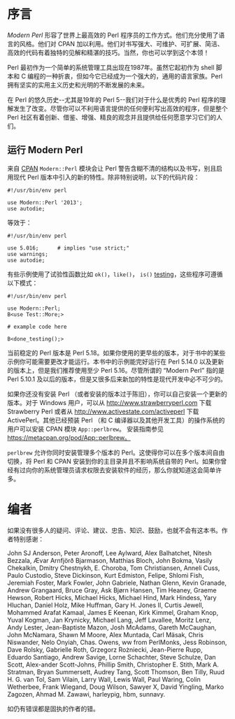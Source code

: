 # 序言

_Modern Perl_ 形容了世界上最高效的 Perl 程序员的工作方式。他们充分使用了语言的风格。他们对 CPAN 加以利用。他们对书写强大、可维护、可扩展、简洁、高效的代码有着独特的见解和精湛的技巧。当然，你也可以学到这个本领！

Perl 最初作为一个简单的系统管理工具出现在1987年。虽然它起初作为 shell 脚本和 C 编程的一种折衷，但如今它已经成为一个强大的，通用的语言家族。Perl 拥有坚实的实用主义历史和光明的不断发展的未来。

在 Perl 的悠久历史--尤其是19年的 Perl 5--我们对于什么是优秀的 Perl 程序的理解发生了改变。尽管你可以不利用语言提供的任何便利写出高效的程序，但是整个 Perl 社区有着创新、借鉴、增强、精良的观念并且提供给任何愿意学习它们的人们。

## 运行 Modern Perl

来自 [CPAN](https://metacpan.org/pod/CPAN) `Modern::Perl` 模块会让 Perl 警告含糊不清的结构以及书写，别且启用现代 Perl 版本中引入的新的特性。除非特别说明，以下的代码片段：

    #!/usr/bin/env perl

    use Modern::Perl '2013';
    use autodie;

等效于：

    #!/usr/bin/env perl

    use 5.016;      # implies "use strict;"
    use warnings;
    use autodie;
    
有些示例使用了试验性函数比如 `ok()`，`like()`， `is()` [testing](https://metacpan.org/pod/Test::More)，这些程序可遵循以下模式：

    #!/usr/bin/env perl

    use Modern::Perl;
    B<use Test::More;>

    # example code here

    B<done_testing();>
    
当前稳定的 Perl 版本是 Perl 5.18。如果你使用的更早些的版本，对于书中的某些示例你可能需要更改才能运行。本书中的示例能完好运行在 Perl 5.14.0 以及更新的版本上，但是我们推荐使用至少 Perl 5.16。尽管所谓的 “Modern Perl” 指的是 Perl 5.10.1 及以后的版本，但是又很多后来新加的特性是现代开发中必不可少的。

如果你还没有安装 Perl （或者安装的版本过于陈旧），你可以自己安装一个更新的版本。对于 Windows 用户，可以从 http://www.strawberryperl.com 下载 Strawberry Perl 或者从 http://www.activestate.com/activeperl 下载 ActivePerl。其他已经预装 Perl （和 C 编译器以及其他开发工具）的操作系统的用户可以安装 CPAN 模块 `App::perlbrew`。 安装指南参见 https://metacpan.org/pod/App::perlbrew。

`perlbrew` 允许你同时安装管理多个版本的 Perl。这使得你可以在多个版本间自由切换，将 Perl 和 CPAN 安装到你的主目录并且不影响系统自带的 Perl。如果你曾经有过向你的系统管理员请求权限去安装软件的经历，那么你就知道这会简单许多。

# 编者

如果没有很多人的疑问、评论、建议、忠告、知识、鼓励，也就不会有这本书。作者特别感谢：

John SJ Anderson, Peter Aronoff, Lee Aylward, Alex Balhatchet, Nitesh Bezzala, Ævar Arnfjörð Bjarmason, Matthias Bloch, John Bokma, Vasily Chekalkin, Dmitry Chestnykh, E. Choroba, Tom Christiansen, Anneli Cuss, Paulo Custodio, Steve Dickinson, Kurt Edmiston, Felipe, Shlomi Fish, Jeremiah Foster, Mark Fowler, John Gabriele, Nathan Glenn, Kevin Granade, Andrew Grangaard, Bruce Gray, Ask Bjørn Hansen, Tim Heaney, Graeme Hewson, Robert Hicks, Michael Hicks, Michael Hind, Mark Hindess, Yary Hluchan, Daniel Holz, Mike Huffman, Gary H. Jones II, Curtis Jewell, Mohammed Arafat Kamaal, James E Keenan, Kirk Kimmel, Graham Knop, Yuval Kogman, Jan Krynicky, Michael Lang, Jeff Lavallee, Moritz Lenz, Andy Lester, Jean-Baptiste Mazon, Josh McAdams, Gareth McCaughan, John McNamara, Shawn M Moore, Alex Muntada, Carl Mäsak, Chris Niswander, Nelo Onyiah, Chas. Owens, ww from PerlMonks, Jess Robinson, Dave Rolsky, Gabrielle Roth, Grzegorz Rożniecki, Jean-Pierre Rupp, Eduardo Santiago, Andrew Savige, Lorne Schachter, Steve Schulze, Dan Scott, Alex-ander Scott-Johns, Phillip Smith, Christopher E. Stith, Mark A. Stratman, Bryan Summersett, Audrey Tang, Scott Thomson, Ben Tilly, Ruud H. G. van Tol, Sam Vilain, Larry Wall, Lewis Wall, Paul Waring, Colin Wetherbee, Frank Wiegand, Doug Wilson, Sawyer X, David Yingling, Marko Zagozen, Ahmad M. Zawawi, harleypig, hbm, sunnavy.

如仍有错误都是固执的作者的错。




























